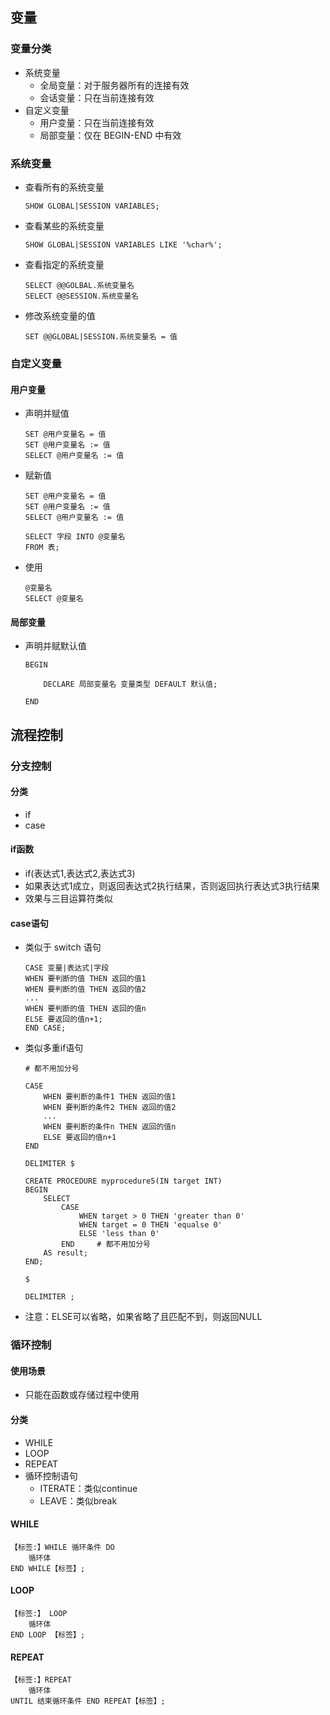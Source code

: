 ## 变量

### 变量分类

* 系统变量
  * 全局变量：对于服务器所有的连接有效
  * 会话变量：只在当前连接有效
* 自定义变量
  * 用户变量：只在当前连接有效
  * 局部变量：仅在 BEGIN-END 中有效

### 系统变量

* 查看所有的系统变量

  ```mysql
  SHOW GLOBAL|SESSION VARIABLES;
  ```

* 查看某些的系统变量

  ```mysql
  SHOW GLOBAL|SESSION VARIABLES LIKE '%char%';
  ```

* 查看指定的系统变量

  ```mysql
  SELECT @@GOLBAL.系统变量名
  SELECT @@SESSION.系统变量名
  ```

* 修改系统变量的值

  ```mysql
  SET @@GLOBAL|SESSION.系统变量名 = 值
  ```

  

### 自定义变量

#### 用户变量

* 声明并赋值

  ```mysql
  SET @用户变量名 = 值
  SET @用户变量名 := 值
  SELECT @用户变量名 := 值
  ```

* 赋新值

  ```mysql
  SET @用户变量名 = 值
  SET @用户变量名 := 值
  SELECT @用户变量名 := 值
  
  SELECT 字段 INTO @变量名
  FROM 表;
  ```

* 使用

  ```mysql
  @变量名
  SELECT @变量名
  ```

#### 局部变量

* 声明并赋默认值

  ```mysql
  BEGIN
  
      DECLARE 局部变量名 变量类型 DEFAULT 默认值;
  
  END
  ```

  

## 流程控制

### 分支控制

#### 分类

* if
* case

#### if函数

* if(表达式1,表达式2,表达式3)
* 如果表达式1成立，则返回表达式2执行结果，否则返回执行表达式3执行结果
* 效果与三目运算符类似

#### case语句

* 类似于 switch 语句

  ```mysql
  CASE 变量|表达式|字段
  WHEN 要判断的值 THEN 返回的值1
  WHEN 要判断的值 THEN 返回的值2
  ...
  WHEN 要判断的值 THEN 返回的值n
  ELSE 要返回的值n+1;
  END CASE;
  ```

* 类似多重if语句

  ```mysql
  # 都不用加分号
  
  CASE
      WHEN 要判断的条件1 THEN 返回的值1
      WHEN 要判断的条件2 THEN 返回的值2
      ...
      WHEN 要判断的条件n THEN 返回的值n
      ELSE 要返回的值n+1
  END
  ```

  ```mysql
  DELIMITER $
  
  CREATE PROCEDURE myprocedure5(IN target INT)
  BEGIN
      SELECT
          CASE
              WHEN target > 0 THEN 'greater than 0'
              WHEN target = 0 THEN 'equalse 0'
              ELSE 'less than 0'
          END     # 都不用加分号
      AS result;
  END;
  
  $
  
  DELIMITER ;
  ```

* 注意：ELSE可以省略，如果省略了且匹配不到，则返回NULL

### 循环控制

#### 使用场景

* 只能在函数或存储过程中使用

#### 分类

* WHILE
* LOOP
* REPEAT
* 循环控制语句
  * ITERATE：类似continue
  * LEAVE：类似break

#### WHILE

```mysql
【标签:】WHILE 循环条件 DO
    循环体
END WHILE【标签】;
```

#### LOOP

```mysql
【标签:】 LOOP
    循环体
END LOOP 【标签】;
```

#### REPEAT

```mysql
【标签:】REPEAT
    循环体
UNTIL 结束循环条件 END REPEAT【标签】;
```

